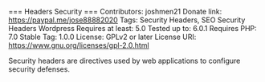 === Headers Security ===
Contributors: joshmen21
Donate link: https://paypal.me/jose88882020
Tags: Security Headers, SEO Security Headers Wordpress
Requires at least: 5.0
Tested up to: 6.0.1
Requires PHP: 7.0
Stable Tag: 1.0.0
License: GPLv2 or later
License URI: https://www.gnu.org/licenses/gpl-2.0.html

Security headers are directives used by web applications to configure security defenses.